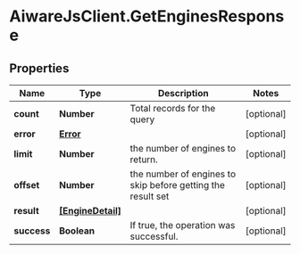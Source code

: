# AiwareJsClient.GetEnginesResponse

## Properties

Name | Type | Description | Notes
------------ | ------------- | ------------- | -------------
**count** | **Number** | Total records for the query | [optional] 
**error** | [**Error**](Error.md) |  | [optional] 
**limit** | **Number** | the number of engines to return. | [optional] 
**offset** | **Number** | the number of engines to skip before getting the result set | [optional] 
**result** | [**[EngineDetail]**](EngineDetail.md) |  | [optional] 
**success** | **Boolean** | If true, the operation was successful. | [optional] 


